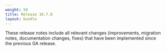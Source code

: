 ```yaml
---
weight: 50
title: Release 10.7.0 
layout: bundle
---
```


These release notes include all relevant changes (improvements, migration notes, documentation changes, fixes) that have been implemented since the previous GA release.

